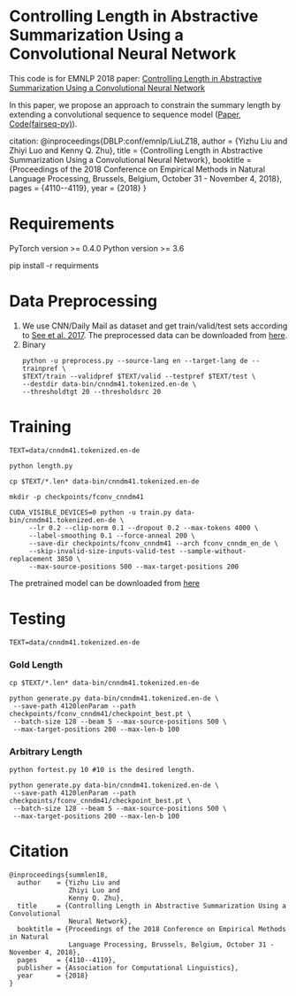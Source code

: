 # Controlling Length in Abstractive Summarization Using a Convolutional Neural Network
This code is for EMNLP 2018 paper: [Controlling Length in Abstractive Summarization Using a Convolutional Neural Network](https://www.aclweb.org/anthology/D18-1444/)

In this paper, we propose an approach to constrain the summary length by extending a convolutional sequence to sequence model ([Paper](https://arxiv.org/abs/1705.03122), [Code(fairseq-py)](https://github.com/pytorch/fairseq)).

citation:
@inproceedings{DBLP:conf/emnlp/LiuLZ18,
  author    = {Yizhu Liu and
               Zhiyi Luo and
               Kenny Q. Zhu},
  title     = {Controlling Length in Abstractive Summarization Using a Convolutional
               Neural Network},
  booktitle = {Proceedings of the 2018 Conference on Empirical Methods in Natural
               Language Processing, Brussels, Belgium, October 31 - November 4, 2018},
  pages     = {4110--4119},
  year      = {2018}
}

# Requirements
PyTorch version >= 0.4.0
Python version >= 3.6

pip install -r requirments

# Data Preprocessing
1. We use CNN/Daily Mail as dataset and get train/valid/test sets according to [See et al. 2017](https://github.com/abisee/cnn-dailymail). 
   The preprocessed data can be downloaded from [here](https://drive.google.com/file/d/1KjzKYhpsIwBKiNZx5x-NiYQabumY3qkY/view?usp=sharing).
2. Binary
   ```
   python -u preprocess.py --source-lang en --target-lang de --trainpref \
   $TEXT/train --validpref $TEXT/valid --testpref $TEXT/test \
   --destdir data-bin/cnndm41.tokenized.en-de \
   --thresholdtgt 20 --thresholdsrc 20
   ```
# Training
```
TEXT=data/cnndm41.tokenized.en-de

python length.py

cp $TEXT/*.len* data-bin/cnndm41.tokenized.en-de

mkdir -p checkpoints/fconv_cnndm41

CUDA_VISIBLE_DEVICES=0 python -u train.py data-bin/cnndm41.tokenized.en-de \
     --lr 0.2 --clip-norm 0.1 --dropout 0.2 --max-tokens 4000 \
     --label-smoothing 0.1 --force-anneal 200 \
     --save-dir checkpoints/fconv_cnndm41 --arch fconv_cnndm_en_de \
     --skip-invalid-size-inputs-valid-test --sample-without-replacement 3850 \
     --max-source-positions 500 --max-target-positions 200
```
The pretrained model can be downloaded from [here](https://drive.google.com/file/d/176l69rwqX19-JIpib9KBczGO6fvHibVh/view?usp=sharing)

# Testing
```
TEXT=data/cnndm41.tokenized.en-de
```
### Gold Length
```
cp $TEXT/*.len* data-bin/cnndm41.tokenized.en-de

python generate.py data-bin/cnndm41.tokenized.en-de \
 --save-path 4120lenParam --path checkpoints/fconv_cnndm41/checkpoint_best.pt \
 --batch-size 128 --beam 5 --max-source-positions 500 \
 --max-target-positions 200 --max-len-b 100
```

### Arbitrary Length
```
python fortest.py 10 #10 is the desired length.

python generate.py data-bin/cnndm41.tokenized.en-de \
 --save-path 4120lenParam --path checkpoints/fconv_cnndm41/checkpoint_best.pt \
 --batch-size 128 --beam 5 --max-source-positions 500 \
 --max-target-positions 200 --max-len-b 100
```
# Citation
```
@inproceedings{summlen18,
  author    = {Yizhu Liu and
               Zhiyi Luo and
               Kenny Q. Zhu},
  title     = {Controlling Length in Abstractive Summarization Using a Convolutional
               Neural Network},
  booktitle = {Proceedings of the 2018 Conference on Empirical Methods in Natural
               Language Processing, Brussels, Belgium, October 31 - November 4, 2018},
  pages     = {4110--4119},
  publisher = {Association for Computational Linguistics},
  year      = {2018}
}
```
